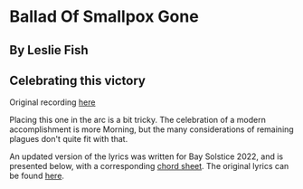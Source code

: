 #  Ballad Of Smallpox Gone
## By Leslie Fish
## Celebrating this victory

Original recording [here](https://www.youtube.com/watch?v=32yPWJcq2AI)

Placing this one in the arc is a bit tricky.  The celebration of a modern accomplishment is more Morning, but the many considerations of remaining plagues don't quite fit with that.

An updated version of the lyrics was written for Bay Solstice 2022, and is presented below, with a corresponding [chord sheet](Ballad_of_Smallpox_Gone-chord-sheet.pdf). The original lyrics can be found [here](../lyrics.txt).
